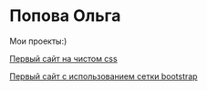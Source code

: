 
# Попова Ольга
Мои проекты:)

[Первый сайт на чистом css](https://olia12.github.io/first_css_project/ "Описание")

[Первый сайт с использованием сетки bootstrap](https://olia12.github.io/first_with_bootstrap_project "Описание")
